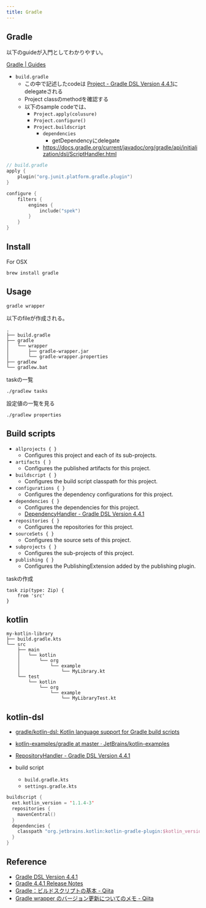 ```yaml
---
title: Gradle
---
```


## Gradle
以下のguideが入門としてわかりやすい。

[Gradle | Guides](https://gradle.org/guides/)


* `build.gradle`
    * この中で記述したcodeは [Project - Gradle DSL Version 4.4.1](https://docs.gradle.org/current/dsl/org.gradle.api.Project.html)にdelegateされる
    * Project classのmethodを確認する
    * 以下のsample codeでは、
        * `Project.apply(colusure)`
        * `Project.configure()`
        * `Project.buildscript`
            * `dependencies`
                * getDependencyにdelegate
            * https://docs.gradle.org/current/javadoc/org/gradle/api/initialization/dsl/ScriptHandler.html


```kotlin
// build.gradle
apply {
    plugin("org.junit.platform.gradle.plugin")
}

configure {
    filters {
        engines {
            include("spek")
        }
    }
}
```

## Install
For OSX

```
brew install gradle
```

## Usage

```
gradle wrapper
```

以下のfileが作成される。

```
.
├── build.gradle
├── gradle
│   └── wrapper
│       ├── gradle-wrapper.jar
│       └── gradle-wrapper.properties
├── gradlew          
└── gradlew.bat    
```

taskの一覧

```
./gradlew tasks
```

設定値の一覧を見る

```
./gradlew properties
```

## Build scripts
* `allprojects { }`
    * Configures this project and each of its sub-projects.
* `artifacts { }`
    * Configures the published artifacts for this project.
* `buildscript { }`
    * Configures the build script classpath for this project.
* `configurations { }`
    * Configures the dependency configurations for this project.
* `dependencies { }`
    * Configures the dependencies for this project.
    * [DependencyHandler - Gradle DSL Version 4.4.1](https://docs.gradle.org/current/dsl/org.gradle.api.artifacts.dsl.DependencyHandler.html)
* `repositories { }`
    * Configures the repositories for this project.
* `sourceSets { }`
    * Configures the source sets of this project.
* `subprojects { }`
    * Configures the sub-projects of this project.
* `publishing { }`
    * Configures the PublishingExtension added by the publishing plugin.

taskの作成

```
task zip(type: Zip) {
    from 'src'
}
```

## kotlin

```
my-kotlin-library
├── build.gradle.kts
└── src
    ├── main
    │   └── kotlin
    │       └── org
    │           └── example
    │               └── MyLibrary.kt
    └── test
        └── kotlin
            └── org
                └── example
                    └── MyLibraryTest.kt
```


## kotlin-dsl
* [gradle/kotlin-dsl: Kotlin language support for Gradle build scripts](https://github.com/gradle/kotlin-dsl)
* [kotlin-examples/gradle at master · JetBrains/kotlin-examples](https://github.com/JetBrains/kotlin-examples/tree/master/gradle)
* [RepositoryHandler - Gradle DSL Version 4.4.1](https://docs.gradle.org/current/dsl/org.gradle.api.artifacts.dsl.RepositoryHandler.html)


* build script
    * `build.gradle.kts`
    * `settings.gradle.kts`

```kotlin
buildscript {
  ext.kotlin_version = '1.1.4-3'
  repositories {
    mavenCentral()
  }
  dependencies {
    classpath "org.jetbrains.kotlin:kotlin-gradle-plugin:$kotlin_version"
  }
}
```



## Reference
* [Gradle DSL Version 4.4.1](https://docs.gradle.org/current/dsl/)
* [Gradle 4.4.1 Release Notes](https://docs.gradle.org/current/release-notes.html)
* [Gradle：ビルドスクリプトの基本 - Qiita](https://qiita.com/shoma2da/items/367d0682a1b8c91f5531)
* [Gradle wrapper のバージョン更新についてのメモ - Qiita](https://qiita.com/nobuoka/items/09cbdcd4716b930abdc4)

